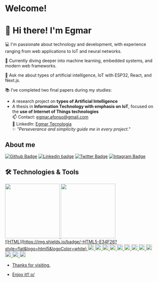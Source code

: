 # Welcome!

 

# 👋 Hi there! I'm Egmar

 

💻 I'm passionate about technology and development, with experience ranging from web applications to IoT and neural networks.  

🌱 Currently diving deeper into machine learning, embedded systems, and modern web frameworks.  

💬 Ask me about types of artificial intelligence, IoT with ESP32, React, and Next.js.  

📚 I’ve completed two final papers during my studies:  
- A research project on **types of Artificial Intelligence**  
- A thesis in **Information Technology with emphasis on IoT**, focused on the **use of Internet of Things technologies**  
📫 Contact: egmar.afonso@gmail.com  
 📎 LinkedIn: [Egmar Tecnologia](https://www.linkedin.com/in/egmar-tecnologia/)  
✨ *"Perseverance and simplicity guide me in every project."*

## About me

[![Github Badge](https://img.shields.io/badge/GitHub-100000?style=for-the-badge&logo=github&logoColor=white&link=https://github.com/afonsoegmar/afonsoegmar)](https://github.com/afonsoegmar/afonsoegmar)
[![Linkedin badge](https://img.shields.io/badge/LinkedIn-0077B5?style=for-the-badge&logo=linkedin&logoColor=white&link=https://www.linkedin.com/in/egmar-afonso-dos-santos-65936414/)](https://www.linkedin.com/in/egmar-afonso-dos-santos-65936414/)
[![Twitter Badge](https://img.shields.io/badge/Twitter-1DA1F2?style=for-the-badge&logo=twitter&logoColor=white&logoColor=white&link=https://twitter.com/AfonsoEgmar)](https://twitter.com/AfonsoEgmar)
[![Intagram Badge](https://img.shields.io/badge/Instagram-E4405F?style=for-the-badge&logo=instagram&logoColor=white&link=https//https://www.instagram.com/egmarafonsodos/)](https://www.instagram.com/egmarafonsodos/)
## 🛠️ Technologies & Tools
<div>
<a href="https://github.com/afonsoegmar">
<img height="180em" src="https://github-readme-stats.vercel.app/api/top-langs/?username=afonsoegmar&layout=compact&langs_count=7&theme=dracula"/>
<img height="180em" src="https://github-readme-stats.vercel.app/api?username=afonsoegmar&show_icons=true&theme=dracula&include_all_commits=true&count_private=true"/>
</div>
 ![HTML](https://img.shields.io/badge/-HTML5-E34F26?style=flat&logo=html5&logoColor=white)
<code><img height= "20"src= "https://img.shields.io/badge/Java-ED8B00?style=for-the-badge&logo=java&logoColor=white"></code>
<code><img height= "20"src= "https://img.shields.io/badge/C%2B%2B-00599C?style=for-the-badge&logo=c%2B%2B&logoColor=white"></code>
<code><img height= "20"src= "https://img.shields.io/badge/CSS3-1572B6?style=for-the-badge&logo=css3&logoColor=white"></code>
<code><img height= "20"src= "https://img.shields.io/badge/HTML5-E34F26?style=for-the-badge&logo=html5&logoColor=white"></code>
<code><img height= "20"src= "https://img.shields.io/badge/JavaScript-323330?style=for-the-badge&logo=javascript&logoColor=F7DF1E"></code>
<code><img height= "20"src= "https://img.shields.io/badge/Python-FFD43B?style=for-the-badge&logo=python&logoColor=blue"></code>
<code><img height= "20"src= "https://img.shields.io/badge/Scratch-4D97FF?style=for-the-badge&logo=Scratch&logoColor=white"></code>
<code><img height= "20"src= "https://img.shields.io/badge/Next-black?style=for-the-badge&logo=next.js&logoColor=white"></code>
<code><img height= "20"src= "https://img.shields.io/badge/node.js-6DA55F?style=for-the-badge&logo=node.js&logoColor=white"></code>
<code><img height= "20"src= "https://img.shields.io/badge/c%23-%23239120.svg?style=for-the-badge&logo=c-sharp&logoColor=white"></code>
<code><img height= "20"src= "https://img.shields.io/badge/react-%2320232a.svg?style=for-the-badge&logo=react&logoColor=%2361DAFB"></code>
<code><img height= "20"src= "https://img.shields.io/badge/Linux-FCC624?style=for-the-badge&logo=linux&logoColor=black"></code>

 - Thanks for visiting.

- Enjoy it!! o/
